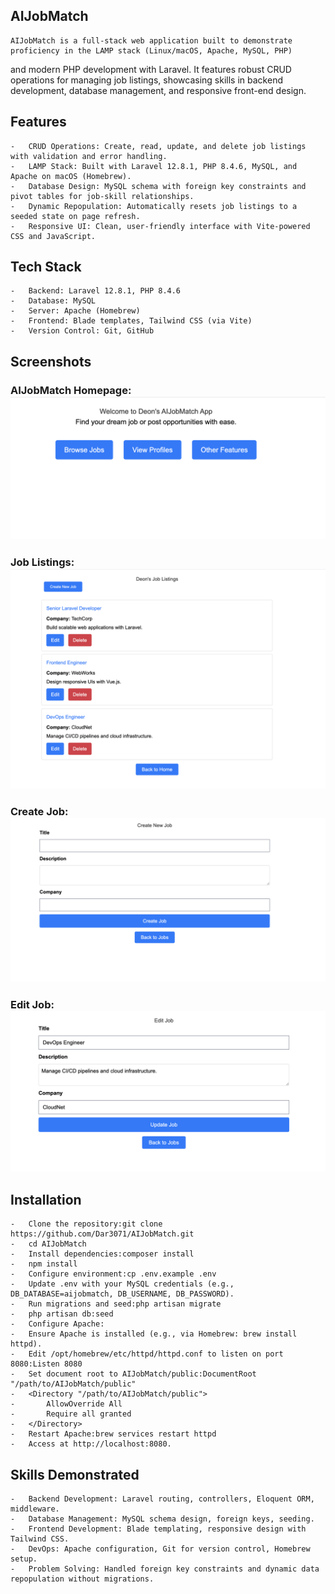 ## AIJobMatch
    AIJobMatch is a full-stack web application built to demonstrate proficiency in the LAMP stack (Linux/macOS, Apache, MySQL, PHP) 
and modern PHP development with Laravel. 
    It features robust CRUD operations for managing job listings, showcasing skills in backend development, database management, and responsive front-end design.

## Features
	-	CRUD Operations: Create, read, update, and delete job listings with validation and error handling.
	-	LAMP Stack: Built with Laravel 12.8.1, PHP 8.4.6, MySQL, and Apache on macOS (Homebrew).
	-	Database Design: MySQL schema with foreign key constraints and pivot tables for job-skill relationships.
	-	Dynamic Repopulation: Automatically resets job listings to a seeded state on page refresh.
	-	Responsive UI: Clean, user-friendly interface with Vite-powered CSS and JavaScript.
## Tech Stack
	-	Backend: Laravel 12.8.1, PHP 8.4.6
	-	Database: MySQL
	-	Server: Apache (Homebrew)
	-	Frontend: Blade templates, Tailwind CSS (via Vite)
	-	Version Control: Git, GitHub
## Screenshots

### AIJobMatch Homepage: ![View Screenshot](screenshots/jobs_main.png)

### Job Listings: ![View Screenshot](screenshots/jobs_index.png)



### Create Job: ![View Screenshot](screenshots/jobs_create.png)



### Edit Job: ![View Screenshot](screenshots/jobs_edit.png)

## Installation
	-	Clone the repository:git clone https://github.com/Dar3071/AIJobMatch.git
	-	cd AIJobMatch
	-	Install dependencies:composer install
	-	npm install
	-	Configure environment:cp .env.example .env
	-	Update .env with your MySQL credentials (e.g., DB_DATABASE=aijobmatch, DB_USERNAME, DB_PASSWORD).
	-	Run migrations and seed:php artisan migrate
	-	php artisan db:seed
	-	Configure Apache:
	-	Ensure Apache is installed (e.g., via Homebrew: brew install httpd).
	-	Edit /opt/homebrew/etc/httpd/httpd.conf to listen on port 8080:Listen 8080
	-	Set document root to AIJobMatch/public:DocumentRoot "/path/to/AIJobMatch/public"
	-	<Directory "/path/to/AIJobMatch/public">
	-	    AllowOverride All
	-	    Require all granted
	-	</Directory>
	-	Restart Apache:brew services restart httpd
	-	Access at http://localhost:8080.
## Skills Demonstrated
	-	Backend Development: Laravel routing, controllers, Eloquent ORM, middleware.
	-	Database Management: MySQL schema design, foreign keys, seeding.
	-	Frontend Development: Blade templating, responsive design with Tailwind CSS.
	-	DevOps: Apache configuration, Git for version control, Homebrew setup.
	-	Problem Solving: Handled foreign key constraints and dynamic data repopulation without migrations.